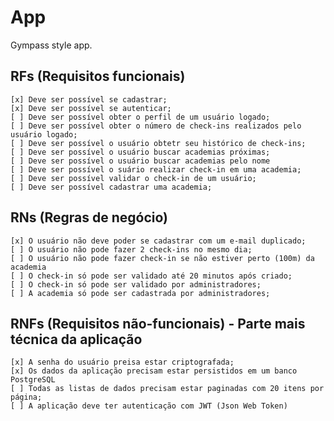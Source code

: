 # App

Gympass style app.

## RFs (Requisitos funcionais)

    [x] Deve ser possível se cadastrar;
    [x] Deve ser possível se autenticar;
    [ ] Deve ser possível obter o perfil de um usuário logado;
    [ ] Deve ser possível obter o número de check-ins realizados pelo usuário logado;
    [ ] Deve ser possível o usuário obtetr seu histórico de check-ins;
    [ ] Deve ser possível o usuário buscar academias próximas;
    [ ] Deve ser possível o usuário buscar academias pelo nome
    [ ] Deve ser possível o suário realizar check-in em uma academia;
    [ ] Deve ser possível validar o check-in de um usuário;
    [ ] Deve ser possível cadastrar uma academia;

## RNs (Regras de negócio)

    [x] O usuário não deve poder se cadastrar com um e-mail duplicado;
    [ ] O usuário não pode fazer 2 check-ins no mesmo dia;
    [ ] O usuário não pode fazer check-in se não estiver perto (100m) da academia
    [ ] O check-in só pode ser validado até 20 minutos após criado;
    [ ] O check-in só pode ser validado por administradores;
    [ ] A academia só pode ser cadastrada por administradores;


## RNFs (Requisitos não-funcionais) - Parte mais técnica da aplicação

    [x] A senha do usuário preisa estar criptografada;
    [x] Os dados da aplicação precisam estar persistidos em um banco PostgreSQL
    [ ] Todas as listas de dados precisam estar paginadas com 20 itens por página;
    [ ] A aplicação deve ter autenticação com JWT (Json Web Token)